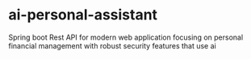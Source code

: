 # ai-personal-assistant
Spring boot Rest API for modern web application focusing on personal financial management with robust security features that use ai
